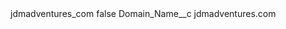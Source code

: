 <?xml version="1.0" encoding="UTF-8"?>
<CustomMetadata xmlns="http://soap.sforce.com/2006/04/metadata" xmlns:xsi="http://www.w3.org/2001/XMLSchema-instance" xmlns:xsd="http://www.w3.org/2001/XMLSchema">
    <label>jdmadventures_com</label>
    <protected>false</protected>
    <values>
        <field>Domain_Name__c</field>
        <value xsi:type="xsd:string">jdmadventures.com</value>
    </values>
</CustomMetadata>
